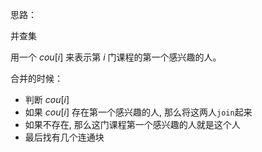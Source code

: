 思路：

并查集

用一个 $cou[i]$ 来表示第 $i$ 门课程的第一个感兴趣的人。

合并的时候：

- 判断 $cou[i]$
- 如果 $cou[i]$ 存在第一个感兴趣的人, 那么将这两人`join`起来
- 如果不存在, 那么这门课程第一个感兴趣的人就是这个人
- 最后找有几个连通块

